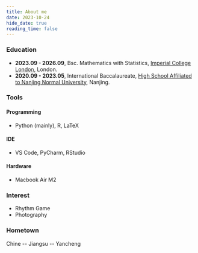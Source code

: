 ```yaml
---
title: About me
date: 2023-10-24
hide_date: true
reading_time: false
---
```

### Education

- **2023.09 - 2026.09**, Bsc. Mathematics with Statistics, [Imperial College London](https://www.imperial.ac.uk/), London.
- **2020.09 - 2023.05**,  International Baccalaureate, [High School Affiliated to Nanjing Normal University](http://cpho.tss.nsfz.net/(X(1)S(e03rykswzosfyjj33ge3pyua))/Press/Default.aspx), Nanjing.

### Tools

#### Programming
- Python (mainly), R, LaTeX

#### IDE
- VS Code, PyCharm, RStudio

#### Hardware
- Macbook Air M2


### Interest

- Rhythm Game
- Photography

### Hometown

Chine -- Jiangsu -- Yancheng